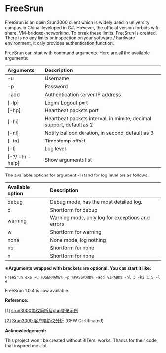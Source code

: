 # FreeSrun #
FreeSrun is an open Srun3000 client which is widely used in university campus in China developed in C#. However, the official version forbids wifi-share, VM-bridged-networking. To break these limits, FreeSrun is created. There is no any limits or inspection on your software / hardware environment, it only provides authentication function.

FreeSrun can start with command arguments. Here are all the available arguments:

|	Arguments       |              Description        |
|:------------------|:--------------------------------|
|   -u              |              Username           |
|   -p              |              Password           |
|   -add            | Authentication server IP address|
|   [-lp]           |       Login/ Logout port        |
|   [-hp]           |     Heartbeat packets port      |
|   [-hi]           |     Heartbeat packets interval, in minute, decimal support, default as 2  |
|   [-nl]           |Notify balloon duration, in second, default as 3|
|   [-to]           |       Timestamp offset          |
|   [-l]            |             Log level           |
|   [-?/ -h/ -help] |       Show arguments list       |

The available options for argument -l stand for log level are as follows:

|Available option|Description|
|:---------------|:----------|
|    debug       |Debug mode, has the most detailed log.|
|    d           |Shortform for debug|
|    warning     |Warning mode, only log for exceptions and errors|
|    w           |Shortform for warning|
|    none        |None mode, log nothing|
|    no          |Shortform for none|
|    n           |Shortform for none|

**※Arguments wrapped with brackets are optional. You can start it like:**

    FreeSrun.exe -u %USERNAME% -p %PASSWORD% -add %IPADD% -nl 3 -hi 1.5 -l d

FreeSrun 1.0.4 is now available.

**Reference:**

[1] [srun3000协议简析及php登录示例](http://blog.5istar.net/?p=357 "srun3000协议简析及php登录示例")

[2] [Srun3000 客户端协议分析](http://sskaje.blogspot.com/2009/04/srun3000.html "Srun3000 客户端协议分析") (GFW Certificated)

 
**Acknowledgement:**

This project won't be created without BITers' works. Thanks for their code that inspired me alot.
